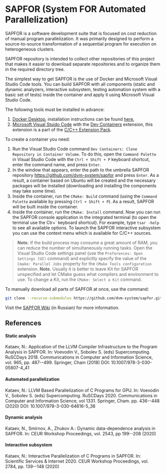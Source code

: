 # SAPFOR (System FOR Automated Parallelization)

SAPFOR is a software development suite that is focused on cost reduction of manual program parallelization. It was primarily designed to perform a source-to-source transformation of a sequential program for execution on heterogeneous clusters.

SAPFOR repository is intended to collect other repositories of this project that makes it easier to download separate repositories and to organize them in the required directory tree.

The simplest way to get SAPFOR is the use of Docker and Microsoft Visual Studio Code tools. You can build SAPFOR with all components (static and dynamic analyzers, interactive subsystem, testing automation system with a basic set of tests) inside the container and apply it using Microsoft Visual Studio Code.

The following tools must be installed in advance:

1. [Docker Desktop](https://docker.com), installation instructions can be found [here](https://docs.docker.com/get-docker/),
2. [Microsoft Visual Stuido Code](https://code.visualstudio.com/) with the [Dev Containers](https://marketplace.visualstudio.com/items?itemName=ms-vscode-remote.remote-containers) extension, this extension is a part of the [C/C++ Extension Pack](https://marketplace.visualstudio.com/items?itemName=ms-vscode.cpptools-extension-pack).

To create a container you need:

1. Run the Visual Studio Code command  `Dev Containers: Clone Repository in Container Volume`. To do this, open the `Command Palette` in Visual Studio Code with the `Ctrl + Shift + P` keyboard shortcut, enter the command name, and press `Enter`.
2. In the window that appears, enter the path to the umbrella SAPFOR repository https://github.com/dvm-system/sapfor and press `Enter`. As a result, a container based on Ubuntu will be created and the necessary packages will be installed (downloading and installing the components may take some time).
3. Inside the container, run the `CMake: Build` command (using the `Command Palette` available by pressing `Ctrl + Shift + P`). As a result, SAPFOR will be built inside the container.
4. Inside the container, run the `CMake: Install` command. Now you can run the SAPFOR console application in the integrated terminal  (to open the terminal use the Ctr+\` keyboard shortcut). For example, type `tsar -help` to see all available options. To launch the SAPFOR interactive subsystem you can use the context menu which is available for C/C++ sources.

> __Note.__ If the build process may consume a great amount of RAM, you can reduce the number of simultaneously running tasks. Open the Visual Studio Code settings panel (use the `Preferences: Open Settings (UI)` command) and explicitly specify the value of the `Cmake: Parallel Jobs` property for the `CMake Tools configuration` extension.
> __Note.__ Usually it is better to leave Kit for SAPFOR unspecified and let CMake guess what compilers and environment to use. To change a Kit, run the `CMake: Select a Kit` command.

To manually download all parts of SAPFOR at once, use the command:

```bash
git clone --recurse-submodules https://github.com/dvm-system/sapfor.git
```

Visit the [SAPFOR Wiki](https://github.com/dvm-system/tsar/wiki) (in Russian) for more information.

## References

#### Static analysis

Kataev, N.: Application of the LLVM Compiler Infrastructure to the Program Analysis in SAPFOR. In: Voevodin V., Sobolev S. (eds) Supercomputing. RuSCDays 2018.
Communications in Computer and Information Science, vol. 965, pp. 487--499. Springer, Cham (2018) DOI: 10.1007/978-3-030-05807-4_41

#### Automated parallelization

Kataev, N.: LLVM Based Parallelization of C Programs for GPU. In: Voevodin V., Sobolev S. (eds) Supercomputing. RuSCDays 2020. Communications in Computer and Information Science, vol 1331. Springer, Cham. pp. 436--448 (2020) DOI: 10.1007/978-3-030-64616-5_38

#### Dynamic analysis

Kataev, N., Smirnov, A., Zhukov A.: Dynamic data-dependence analysis in SAPFOR.
In: CEUR Workshop Proceedings, vol. 2543, pp 199--208 (2020)

#### Interactive subsystem

Kataev, N.: Interactive Parallelization of C Programs in SAPFOR. In: Scientific Services & Internet 2020. CEUR Workshop Proceedings, vol. 2784, pp. 139--148 (2020)
